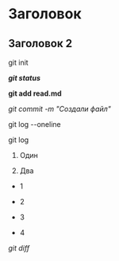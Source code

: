 # Заголовок

## Заголовок 2

git init

***git status***

**git add read.md**

*git commit -m "Создали файл"*

git log --oneline

git log

1. Один

2. Два

- 1

- 2

+ 3

* 4

*git diff*